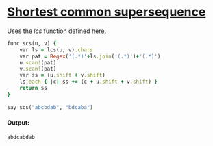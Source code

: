 [1]: https://rosettacode.org/wiki/Shortest_common_supersequence

# [Shortest common supersequence][1]

Uses the *lcs* function defined [here](https://rosettacode.org/wiki/Longest_common_subsequence#Sidef).

```ruby
func scs(u, v) {
    var ls = lcs(u, v).chars
    var pat = Regex('(.*)'+ls.join('(.*)')+'(.*)')
    u.scan!(pat)
    v.scan!(pat)
    var ss = (u.shift + v.shift)
    ls.each { |c| ss += (c + u.shift + v.shift) }
    return ss
}
 
say scs("abcbdab", "bdcaba")
```

#### Output:
```
abdcabdab
```